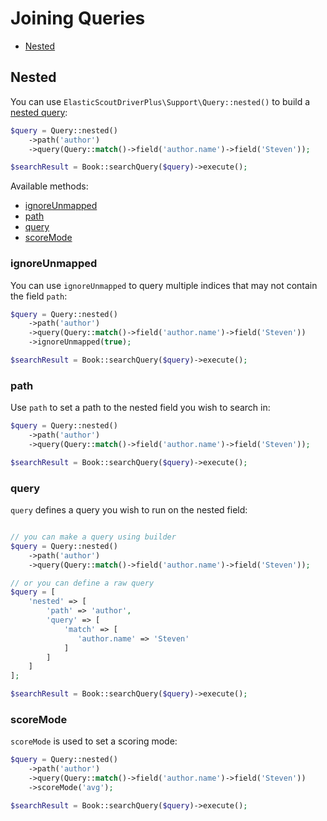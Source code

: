 # Joining Queries

* [Nested](#nested)

## Nested

You can use `ElasticScoutDriverPlus\Support\Query::nested()` to build a [nested query](https://www.elastic.co/guide/en/elasticsearch/reference/current/query-dsl-nested-query.html#query-dsl-nested-query):

```php
$query = Query::nested()
    ->path('author')
    ->query(Query::match()->field('author.name')->field('Steven'));

$searchResult = Book::searchQuery($query)->execute();
```

Available methods:

* [ignoreUnmapped](#nested-ignore-unmapped)
* [path](#nested-path)
* [query](#nested-query)
* [scoreMode](#nested-score-mode)

### <a name="nested-ignore-unmapped"></a> ignoreUnmapped

You can use `ignoreUnmapped` to query multiple indices that may not contain the field `path`:

```php
$query = Query::nested()
    ->path('author')
    ->query(Query::match()->field('author.name')->field('Steven'))
    ->ignoreUnmapped(true);

$searchResult = Book::searchQuery($query)->execute();
```

### <a name="nested-path"></a> path

Use `path` to set a path to the nested field you wish to search in:

```php
$query = Query::nested()
    ->path('author')
    ->query(Query::match()->field('author.name')->field('Steven'));

$searchResult = Book::searchQuery($query)->execute();
``` 

### <a name="nested-query"></a> query

`query` defines a query you wish to run on the nested field:

```php

// you can make a query using builder
$query = Query::nested()
    ->path('author')
    ->query(Query::match()->field('author.name')->field('Steven'));

// or you can define a raw query
$query = [
    'nested' => [
        'path' => 'author',
        'query' => [
            'match' => [
               'author.name' => 'Steven'
            ]
        ]
    ]
];

$searchResult = Book::searchQuery($query)->execute();
``` 

### <a name="nested-score-mode"></a> scoreMode

`scoreMode` is used to set a scoring mode:

```php
$query = Query::nested()
    ->path('author')
    ->query(Query::match()->field('author.name')->field('Steven'))
    ->scoreMode('avg');

$searchResult = Book::searchQuery($query)->execute();
```
